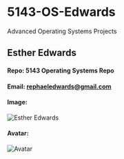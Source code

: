 # 5143-OS-Edwards
Advanced Operating Systems Projects
## Esther Edwards
#### Repo: 5143 Operating Systems Repo
#### Email: rephaeledwards@gmail.com
#### Image:
![Esther Edwards]()
#### Avatar:
![Avatar]()
